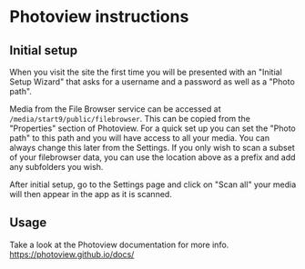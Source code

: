 # Photoview instructions

## Initial setup

When you visit the site the first time you will be presented with an "Initial Setup Wizard"
that asks for a username and a password as well as a "Photo path".

Media from the File Browser service can be accessed at `/media/start9/public/filebrowser`.
This can be copied from the "Properties" section of Photoview.
For a quick set up you can set the "Photo path" to this path and you will have access to all your media.
You can always change this later from the Settings.
If you only wish to scan a subset of your filebrowser data, you can use the location above as a prefix and add any subfolders you wish.

After initial setup, go to the Settings page and click on "Scan all" your media will then appear in the app as it is scanned.

## Usage

Take a look at the Photoview documentation for more info.
https://photoview.github.io/docs/
